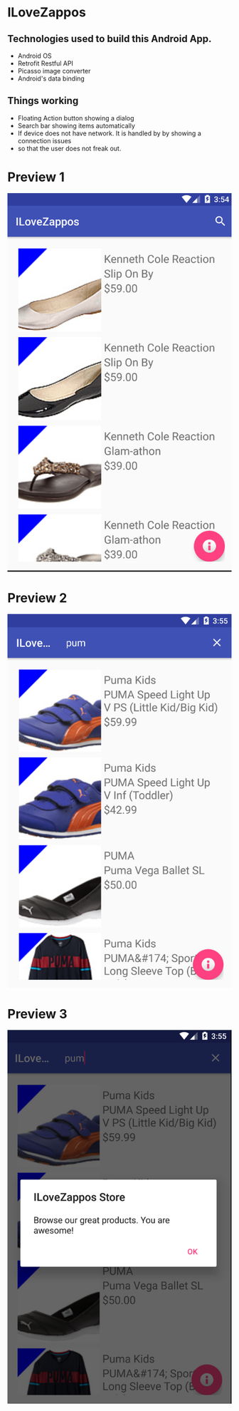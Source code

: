 # ILoveZappos

## Technologies used to build this Android App.
* Android OS
* Retrofit Restful API
* Picasso image converter
* Android's data binding 

## Things working
* Floating Action button showing a dialog
* Search bar showing items automatically
* If device does not have network. It is handled by by showing a connection issues
* so that the user does not freak out.

# Preview 1

![alt tag](https://github.com/Cosmos-it/ILoveZappos/blob/master/images/sc1.png)

# Preview 2

![alt tag](https://github.com/Cosmos-it/ILoveZappos/blob/master/images/sc2.png)

# Preview 3

![alt tag](https://github.com/Cosmos-it/ILoveZappos/blob/master/images/sc3.png)